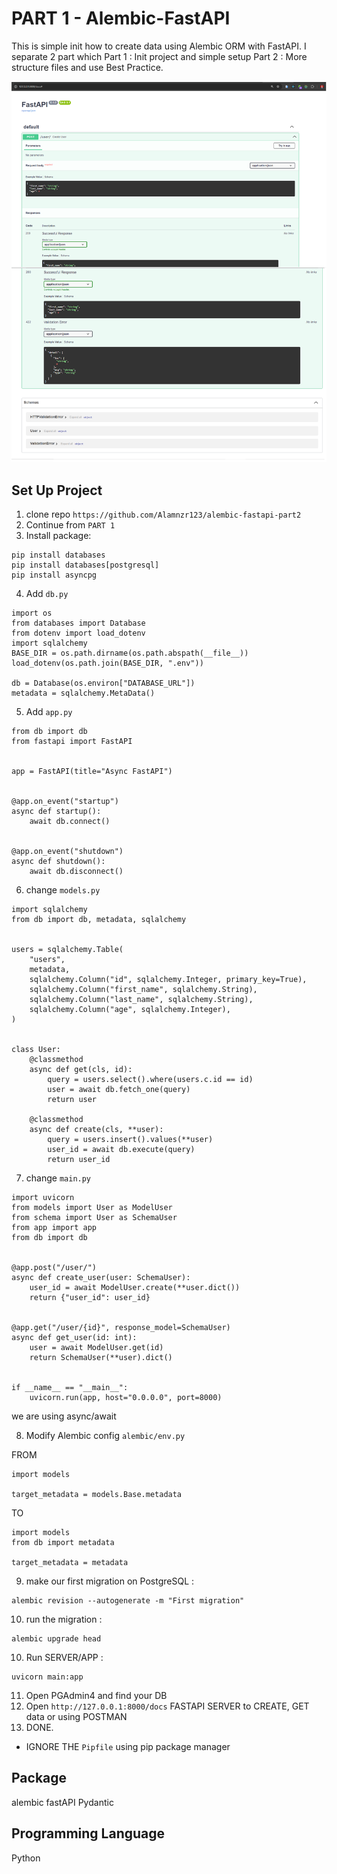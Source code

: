# PART 1 - Alembic-FastAPI

This is simple init how to create data using Alembic ORM with FastAPI.
I separate 2 part which Part 1 : Init project and simple setup
Part 2 : More structure files and use Best Practice. 

![screenshot](ss.png)

## Set Up Project

1. clone repo `https://github.com/Alamnzr123/alembic-fastapi-part2`
2. Continue from `PART 1`
3. Install package: 
```
pip install databases
pip install databases[postgresql]
pip install asyncpg
```
4. Add `db.py`

```
import os
from databases import Database
from dotenv import load_dotenv
import sqlalchemy
BASE_DIR = os.path.dirname(os.path.abspath(__file__))
load_dotenv(os.path.join(BASE_DIR, ".env"))

db = Database(os.environ["DATABASE_URL"])
metadata = sqlalchemy.MetaData()
```

5. Add `app.py`

```
from db import db
from fastapi import FastAPI


app = FastAPI(title="Async FastAPI")


@app.on_event("startup")
async def startup():
    await db.connect()


@app.on_event("shutdown")
async def shutdown():
    await db.disconnect()
```

6. change `models.py`

```
import sqlalchemy
from db import db, metadata, sqlalchemy


users = sqlalchemy.Table(
    "users",
    metadata,
    sqlalchemy.Column("id", sqlalchemy.Integer, primary_key=True),
    sqlalchemy.Column("first_name", sqlalchemy.String),
    sqlalchemy.Column("last_name", sqlalchemy.String),
    sqlalchemy.Column("age", sqlalchemy.Integer),
)


class User:
    @classmethod
    async def get(cls, id):
        query = users.select().where(users.c.id == id)
        user = await db.fetch_one(query)
        return user

    @classmethod
    async def create(cls, **user):
        query = users.insert().values(**user)
        user_id = await db.execute(query)
        return user_id
```

7. change `main.py`

```
import uvicorn
from models import User as ModelUser
from schema import User as SchemaUser
from app import app
from db import db


@app.post("/user/")
async def create_user(user: SchemaUser):
    user_id = await ModelUser.create(**user.dict())
    return {"user_id": user_id}


@app.get("/user/{id}", response_model=SchemaUser)
async def get_user(id: int):
    user = await ModelUser.get(id)
    return SchemaUser(**user).dict()


if __name__ == "__main__":
    uvicorn.run(app, host="0.0.0.0", port=8000)
```

we are using async/await

8. Modify Alembic config `alembic/env.py`

FROM 
```
import models

target_metadata = models.Base.metadata
```

TO 

```
import models
from db import metadata

target_metadata = metadata
```

9. make our first migration on PostgreSQL :

```
alembic revision --autogenerate -m "First migration"
```

10. run the migration :

```
alembic upgrade head
```

10. Run SERVER/APP :

```
uvicorn main:app
```

11. Open PGAdmin4 and find your DB
12. Open `http://127.0.0.1:8000/docs` FASTAPI SERVER to CREATE, GET data
or using POSTMAN
13. DONE.

* IGNORE THE `Pipfile` using pip package manager

## Package

alembic
fastAPI
Pydantic

## Programming Language
Python